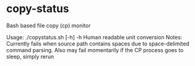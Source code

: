 # copy-status
Bash based file copy (cp) monitor

Usage:
./copystatus.sh [-h]
	-h Human readable unit conversion
Notes:
Currently fails when source path contains spaces due to space-delimited command parsing.
Also may fail momentarily if the CP process goes to sleep, simply rerun
